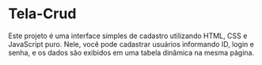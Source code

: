# Tela-Crud
Este projeto é uma interface simples de cadastro utilizando HTML, CSS e JavaScript puro. Nele, você pode cadastrar usuários informando ID, login e senha, e os dados são exibidos em uma tabela dinâmica na mesma página.
